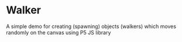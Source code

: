 # Walker
A simple demo for creating (spawning) objects (walkers) which moves randomly on the canvas using P5 JS library
